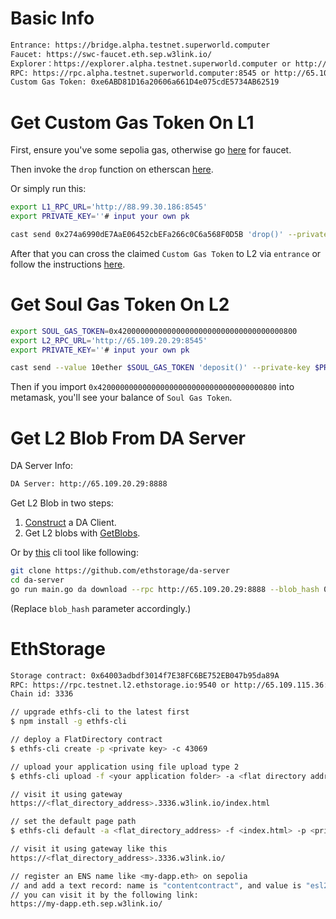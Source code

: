 
# Basic Info

```bash
Entrance: https://bridge.alpha.testnet.superworld.computer
Faucet: https://swc-faucet.eth.sep.w3link.io/
Explorer：https://explorer.alpha.testnet.superworld.computer or http://65.109.20.29/
RPC: https://rpc.alpha.testnet.superworld.computer:8545 or http://65.109.20.29:8545 
Custom Gas Token: 0xe6ABD81D16a20606a661D4e075cdE5734AB62519
```

# Get Custom Gas Token On L1

First, ensure you've some sepolia gas, otherwise go [here](https://www.alchemy.com/faucets/ethereum-sepolia) for faucet.

Then invoke the `drop` function on etherscan [here](https://sepolia.etherscan.io/address/0x274a6990dE7AaE06452cbEFa266c0C6a568F0D5B#writeContract).

Or simply run this:
```bash
export L1_RPC_URL='http://88.99.30.186:8545'
export PRIVATE_KEY=''# input your own pk

cast send 0x274a6990dE7AaE06452cbEFa266c0C6a568F0D5B 'drop()' --private-key $PRIVATE_KEY -r $L1_RPC_URL
```

After that you can cross the claimed `Custom Gas Token` to L2 via `entrance` or follow the instructions [here](https://github.com/ethereum-optimism/specs/discussions/140#discussioncomment-9426636).

# Get Soul Gas Token On L2

```bash
export SOUL_GAS_TOKEN=0x4200000000000000000000000000000000000800
export L2_RPC_URL='http://65.109.20.29:8545'
export PRIVATE_KEY=''# input your own pk

cast send --value 10ether $SOUL_GAS_TOKEN 'deposit()' --private-key $PRIVATE_KEY -r $L2_RPC_URL
```


Then if you import `0x4200000000000000000000000000000000000800` into metamask, you'll see your balance of `Soul Gas Token`.

# Get L2 Blob From DA Server


DA Server Info:
```bash
DA Server: http://65.109.20.29:8888
```

Get L2 Blob in two steps:

1. [Construct](https://github.com/ethstorage/da-server/blob/ed2ee4ff52d9f08231708b0a88c23838a39e3c27/pkg/da/client/client.go#L22) a DA Client.
2. Get L2 blobs with [GetBlobs](https://github.com/ethstorage/da-server/blob/ed2ee4ff52d9f08231708b0a88c23838a39e3c27/pkg/da/client/client.go#L92).

Or by [this](https://github.com/ethstorage/da-server) cli tool like following:


```bash
git clone https://github.com/ethstorage/da-server
cd da-server
go run main.go da download --rpc http://65.109.20.29:8888 --blob_hash 01314c3f1d37db90fed33fc52516505cbfa37bfc704963dfef776ef4ef52ab4f 
```
(Replace `blob_hash` parameter accordingly.)

# EthStorage
```bash
Storage contract: 0x64003adbdf3014f7E38FC6BE752EB047b95da89A
RPC: https://rpc.testnet.l2.ethstorage.io:9540 or http://65.109.115.36:9540
Chain id: 3336
```
```bash
// upgrade ethfs-cli to the latest first
$ npm install -g ethfs-cli

// deploy a FlatDirectory contract
$ ethfs-cli create -p <private key> -c 43069

// upload your application using file upload type 2
$ ethfs-cli upload -f <your application folder> -a <flat directory address> -c 43069 -p <private key> -t 2

// visit it using gateway
https://<flat_directory_address>.3336.w3link.io/index.html

// set the default page path
$ ethfs-cli default -a <flat_directory_address> -f <index.html> -p <private_key> -c 43069

// visit it using gateway like this
https://<flat_directory_address>.3336.w3link.io/

// register an ENS name like <my-dapp.eth> on sepolia
// and add a text record: name is "contentcontract", and value is "esl2-t:<flat_directory_address>"
// you can visit it by the following link:
https://my-dapp.eth.sep.w3link.io/
```
